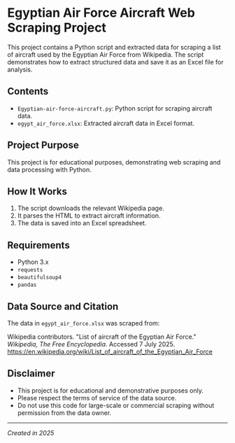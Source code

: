 # Egyptian Air Force Aircraft Web Scraping Project

This project contains a Python script and extracted data for scraping a list of aircraft used by the Egyptian Air Force from Wikipedia. The script demonstrates how to extract structured data and save it as an Excel file for analysis.

## Contents

- `Egyptian-air-force-aircraft.py`: Python script for scraping aircraft data.
- `egypt_air_force.xlsx`: Extracted aircraft data in Excel format.

## Project Purpose

This project is for educational purposes, demonstrating web scraping and data processing with Python.

## How It Works

1. The script downloads the relevant Wikipedia page.
2. It parses the HTML to extract aircraft information.
3. The data is saved into an Excel spreadsheet.

## Requirements

- Python 3.x
- `requests`
- `beautifulsoup4`
- `pandas`

## Data Source and Citation

The data in `egypt_air_force.xlsx` was scraped from:

Wikipedia contributors. "List of aircraft of the Egyptian Air Force." *Wikipedia, The Free Encyclopedia*. Accessed 7 July 2025. https://en.wikipedia.org/wiki/List_of_aircraft_of_the_Egyptian_Air_Force

## Disclaimer

- This project is for educational and demonstrative purposes only.
- Please respect the terms of service of the data source.
- Do not use this code for large-scale or commercial scraping without permission from the data owner.

---

*Created in 2025*


